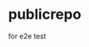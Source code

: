 # publicrepo
for e2e test
























































































































































































































































































































































































































































































































































































































































































































































































































































































































































































































































































































































































































































































































































































































































































































































































































































































































































































































































































































































































































































































































































































































































































































































































































































































































































































































































































































































































































































































































































































































































































































































































































































































































































































































































































































































































































































































































































































































































































































































































































































































































































































































































































































































































































































































































































































































































































